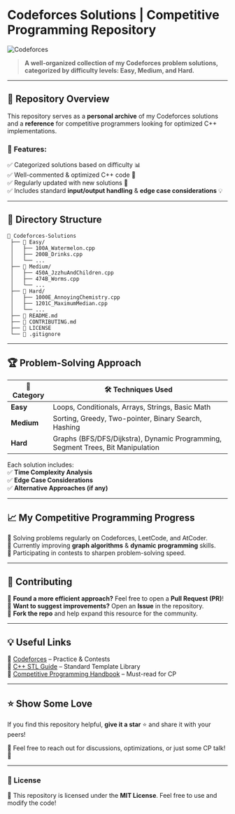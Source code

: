 # Codeforces Solutions | Competitive Programming Repository  
![Codeforces](https://img.shields.io/badge/Codeforces-competitive--programming-blue?style=for-the-badge&logo=codeforces)  

> **A well-organized collection of my Codeforces problem solutions, categorized by difficulty levels: Easy, Medium, and Hard.**  

---

## 📌 Repository Overview  
This repository serves as a **personal archive** of my Codeforces solutions and a **reference** for competitive programmers looking for optimized C++ implementations.  

### 🚀 **Features:**  
✅ Categorized solutions based on difficulty 📊  
✅ Well-commented & optimized C++ code 📝  
✅ Regularly updated with new solutions 🔄  
✅ Includes standard **input/output handling** & **edge case considerations** 💡  

---

## 📂 Directory Structure  
```
📂 Codeforces-Solutions  
 ├── 📂 Easy/  
 │   ├── 100A_Watermelon.cpp  
 │   ├── 200B_Drinks.cpp  
 │   └── ...  
 ├── 📂 Medium/  
 │   ├── 450A_JzzhuAndChildren.cpp  
 │   ├── 474B_Worms.cpp  
 │   └── ...  
 ├── 📂 Hard/  
 │   ├── 1000E_AnnoyingChemistry.cpp  
 │   ├── 1201C_MaximumMedian.cpp  
 │   └── ...  
 ├── 📜 README.md  
 ├── 📜 CONTRIBUTING.md  
 ├── 📜 LICENSE  
 └── 📜 .gitignore  
```

---

## 🏆 Problem-Solving Approach  

| 🔹 **Category** | 🛠 **Techniques Used** |
|---------------|----------------------|
| **Easy** | Loops, Conditionals, Arrays, Strings, Basic Math |
| **Medium** | Sorting, Greedy, Two-pointer, Binary Search, Hashing |
| **Hard** | Graphs (BFS/DFS/Dijkstra), Dynamic Programming, Segment Trees, Bit Manipulation |

Each solution includes:  
✅ **Time Complexity Analysis**  
✅ **Edge Case Considerations**  
✅ **Alternative Approaches (if any)**  

---

## 📈 My Competitive Programming Progress  
📌 Solving problems regularly on Codeforces, LeetCode, and AtCoder.  
📌 Currently improving **graph algorithms** & **dynamic programming** skills.  
📌 Participating in contests to sharpen problem-solving speed.  

---

## 🤝 Contributing  
🔹 **Found a more efficient approach?** Feel free to open a **Pull Request (PR)**!  
🔹 **Want to suggest improvements?** Open an **Issue** in the repository.  
🔹 **Fork the repo** and help expand this resource for the community.  

---

## 💡 Useful Links  
🔗 [Codeforces](https://codeforces.com/) – Practice & Contests  
🔗 [C++ STL Guide](https://cplusplus.com/reference/stl/) – Standard Template Library  
🔗 [Competitive Programming Handbook](https://cses.fi/book.pdf) – Must-read for CP  

---

## ⭐ Show Some Love  
If you find this repository helpful, **give it a star** ⭐ and share it with your peers!  

📧 Feel free to reach out for discussions, optimizations, or just some CP talk! 🚀  

---

### 🔖 License  
📜 This repository is licensed under the **MIT License**. Feel free to use and modify the code!  

